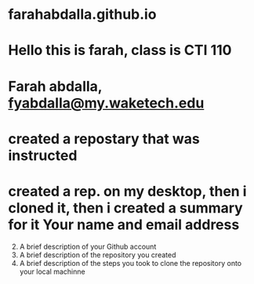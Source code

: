 # farahabdalla.github.io
# Hello this is farah, class is CTI 110
# Farah abdalla, fyabdalla@my.waketech.edu
# created a repostary that was instructed 
# created a rep. on my desktop, then i cloned it, then i created a summary for it Your name and email address
2. A brief description of your Github account
3. A brief description of the repository you created
4. A brief description of the steps you took to clone the repository onto your local machinne